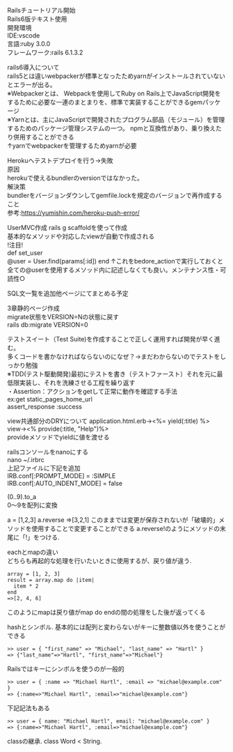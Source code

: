 Railsチュートリアル開始  
Rails6版テキスト使用  
開発環境  
IDE:vscode  
言語:ruby 3.0.0  
フレームワーク:rails 6.1.3.2  

rails6導入について  
rails5とは違いwebpackerが標準となったためyarnがインストールされていないとエラーが出る。  
※Webpackerとは、 Webpackを使用してRuby on Rails上でJavaScript開発をするために必要な一連のまとまりを、標準で実装することができるgemパッケージ  
※Yarnとは、主にJavaScriptで開発されたプログラム部品（モジュール）を管理するためのパッケージ管理システムの一つ。 npmと互換性があり、乗り換えたり併用することができる  
↑yarnでwebpackerを管理するためyarnが必要  

Herokuへテストデプロイを行う→失敗  
原因  
herokuで使えるbundlerのversionではなかった。  
解決策  
bundlerをバージョンダウンしてgemfile.lockを規定のバージョンで再作成すること  
参考:https://yumishin.com/heroku-push-error/

UserMVC作成
rails g scaffoldを使って作成  
基本的なメソッドや対応したviewが自動で作成される  
!注目!  
def set_user  
 @user = User.find(params[:id])
end
↑これをbedore_actionで実行しておくと全ての@userを使用するメソッド内に記述しなくても良い。メンテナンス性・可読性○

SQL文一覧を追加他ページにてまとめる予定

3章静的ページ作成  
migrate状態をVERSION=Nの状態に戻す  
rails db:migrate VERSION=0

テストスイート（Test Suite)を作成することで正しく運用すれば開発が早く進む。  
多くコードを書かなければならないのになぜ？→まだわからないのでテストをしっかり勉強  
※TDD(テスト駆動開発)最初にテストを書き（テストファースト）それを元に最低限実装し、それを洗練させる工程を繰り返す  
・Assertion：アクションをgetして正常に動作を確認する手法  
ex:get static_pages_home_url  
assert_response :success  

view共通部分のDRYについて
application.html.erb→<%= yield(:title) %>
view→<% provide(:title, "Help")%>  
provideメソッドでyieldに値を渡せる

railsコンソールをnanoにする  
nano ~/.irbrc  
上記ファイルに下記を追加  
IRB.conf[:PROMPT_MODE] = :SIMPLE  
IRB.conf[:AUTO_INDENT_MODE] = false  

(0..9).to_a  
0〜9を配列に変換  

a = [1,2,3]
a.reverse
=>[3,2,1]
このままでは変更が保存されないが「破壊的」メソッドを使用することで変更することができる
a.reverse!のようにメソッドの末尾に「!」をつける. 

eachとmapの違い  
どちらも再起的な処理を行いたいときに使用するが、戻り値が違う. 
```
array = [1, 2, 3]
result = array.map do |item|
  item * 2
end
=>[2, 4, 6]
```
このようにmapは戻り値がmap do endの間の処理をした後が返ってくる  

hashとシンボル. 
基本的には配列と変わらないがキーに整数値以外を使うことができる
```
>> user = { "first_name" => "Michael", "last_name" => "Hartl" }
=> {"last_name"=>"Hartl", "first_name"=>"Michael"}
```
Railsではキーにシンボルを使うのが一般的
```
>> user = { :name => "Michael Hartl", :email => "michael@example.com" }
=> {:name=>"Michael Hartl", :email=>"michael@example.com"}
```
下記記法もある
```
>> user = { name: "Michael Hartl", email: "michael@example.com" }
=> {:name=>"Michael Hartl", :email=>"michael@example.com"}
```
classの継承. 
class Word < String. 
